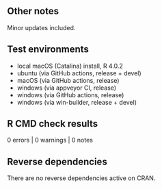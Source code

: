 ## Other notes

Minor updates included.

## Test environments

* local macOS (Catalina) install, R 4.0.2
* ubuntu (via GitHub actions, release + devel)
* macOS (via GitHub actions, release)
* windows (via appveyor CI, release)
* windows (via GitHub actions, release)
* windows (via win-builder, release + devel)

## R CMD check results

0 errors | 0 warnings | 0 notes

## Reverse dependencies

There are no reverse dependencies active on CRAN.

